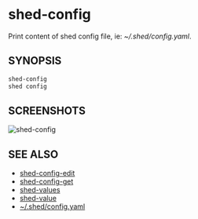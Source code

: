 # shed-config

Print content of shed config file, ie: _~/.shed/config.yaml_.

## SYNOPSIS

```bash
shed-config
shed config
```

## SCREENSHOTS

![shed-config](shed-config.gif "shed-config")

## SEE ALSO

- [shed-config-edit](shed-config-edit.md)
- [shed-config-get](shed-config-get.md)
- [shed-values](shed-values.md)
- [shed-value](shed-value.md)
- [~/.shed/config.yaml](file-shed-config.yaml.md)
